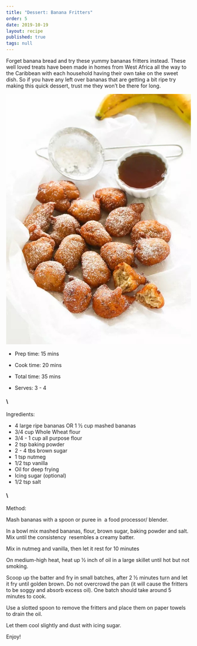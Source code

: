 ```yaml
---
title: "Dessert: Banana Fritters"
order: 5
date: 2019-10-19
layout: recipe
published: true
tags: null
---
```

Forget banana bread and try these yummy bananas fritters instead. These well loved treats have been made in homes from West Africa all the way to the Caribbean with each household having their own take on the sweet dish. So if you have any left over bananas that are getting a bit ripe try making this quick dessert, trust me they won’t be there for long.

![Image of Banana fritters dusted with icing sugar, with a strainer, banana and cup of maple syrup on a white background.](../uploads/bananafritters.jpeg "Banana Fritters")

* Prep time: 15 mins
* Cook time: 20 mins
* Total time: 35 mins


* Serves: 3 - 4

#### \
Ingredients: 

* 4 large ripe bananas OR 1 ½ cup mashed bananas
* 3/4 cup Whole Wheat flour
* 3/4 - 1 cup all purpose flour
* 2 tsp baking powder
* 2 - 4 tbs brown sugar
* 1 tsp nutmeg
* 1/2 tsp vanilla
* Oil for deep frying
* Icing sugar (optional)
* 1/2 tsp salt

#### \
Method:

Mash bananas with a spoon or puree in  a food processor/ blender.

In a bowl mix mashed bananas, flour, brown sugar, baking powder and salt. Mix until the consistency  resembles a creamy batter.

Mix in nutmeg and vanilla, then let it rest for 10 minutes

On medium-high heat, heat up ½ inch of oil in a large skillet until hot but not smoking.

Scoop up the batter and fry in small batches, after 2 ½ minutes turn and let it fry until golden brown. Do not overcrowd the pan (it will cause the fritters to be soggy and absorb excess oil). One batch should take around 5 minutes to cook.

Use a slotted spoon to remove the fritters and place them on paper towels to drain the oil.

Let them cool slightly and dust with icing sugar.



Enjoy!